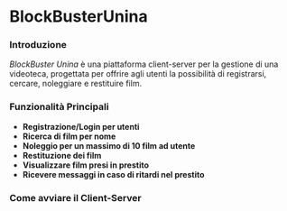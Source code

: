 # **BlockBusterUnina**

### **Introduzione**
 *BlockBuster Unina* è una piattaforma client-server per la gestione di una videoteca, progettata per offrire agli utenti la possibilità di registrarsi, cercare, noleggiare e restituire film.

### **Funzionalità Principali**
- **Registrazione/Login per utenti** 
- **Ricerca di film per nome**
- **Noleggio per un massimo di 10 film ad utente**
- **Restituzione dei film**
- **Visualizzare film presi in prestito**
- **Ricevere messaggi in caso di ritardi nel prestito**


### **Come avviare il Client-Server**
